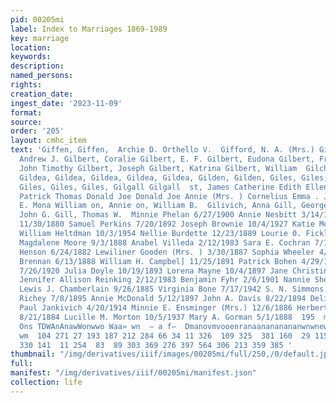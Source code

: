 ```yaml
---
pid: 00205mi
label: Index to Marriages 1869-1989
key: marriage
location: 
keywords: 
description: 
named_persons: 
rights: 
creation_date: 
ingest_date: '2023-11-09'
format: 
source: 
order: '205'
layout: cmhc_item
text: 'Giffen, Giffen,  Archie D. Orthello V.  Gifford, N. A. (Mrs.) Gigg, Emily J.  Giglio,  Elizabeth  Gilbert,
  Andrew J. Gilbert, Coralie Gilbert, E. F. Gilbert, Eudona Gilbert, Frank Gilbert,
  John Timothy Gilbert, Joseph Gilbert, Katrina Gilbert, William  Gilchri Gildea,
  Gildea, Gildea, Gildea, Gildea, Gildea, Gilden, Gilden, Giles, Giles, Giles, Giles,
  Giles, Giles, Giles, Gilgall Gilgall  st, James Catherine Edith Ellen Jennie Mary
  Patrick Thomas Donald Joe Donald Joe Annie (Mrs. ) Cornelius Emma . John Lizzie
  E. Mona William on, Annie on, William B.  Gilivich, Anna Gill, George  Gill, J  ennie  Gill,
  John G. Gill, Thomas W.  Minnie Phelan 6/27/1900 Annie Nesbitt 3/14/1886 R. Linderman
  11/30/1880 Samuel Perkins 7/20/1892 Joseph Brownie 10/4/1927 Katie Meenaghan 8/16/1884
  William Heltdman 10/3/1954 Nellie Burdette 12/23/1889 Lourie 0. Ficklin 5/3/1939
  Magdalene Moore 9/3/1888 Anabel Villeda 2/12/1983 Sara E. Cochran 7/11/1930 P. N.
  Henson 6/24/1882 Lewiliner Gooden (Mrs. ) 3/30/1887 Sophia Wheeler 4/19/1898 Patrick
  Brennan 6/13/1888 William H. Campbel] 11/25/1891 Patrick Bohen 4/29/1889 A. A. Briggs
  7/26/1920 Julia Doyle 10/19/1893 Lorena Mayne 10/4/1897 Jane Christine Walters 8/17/1974
  Jennifer Allison Reinking 2/12/1983 Benjamin Fyhr 2/6/1901 Nannie Shegwinn 11/5/1888
  Lewis J. Chamberlain 9/26/1885 Virginia Bone 7/17/1942 S. N. Simmons 1/3/1882 John
  Richey 7/8/1895 Annie McDonald 5/12/1897 John A. Davis 8/22/1894 Delia Coyle 2/22/1898
  Paul Jankivich 4/20/1914 Minnie E. Ensminger (Mrs.) 12/6/1886 Herbert Witherel]
  8/21/1884 Lucille M. Morton 10/5/1937 Mary A. Gorman 5/1/1888  195  m DNDN WAA A
  Ons TDWAnAnawWonwwo Waa» wn  — a f—  Dmanovmvooenranaanananananwnwnewuwowant on
  wm  104 271 27 193 187 212 284 66 34 11 326  109 325  381 160  29 115 240 384 321
  330 141  11 254  83  89 303 369 276 397 564 306 213 359 385 '
thumbnail: "/img/derivatives/iiif/images/00205mi/full/250,/0/default.jpg"
full: 
manifest: "/img/derivatives/iiif/00205mi/manifest.json"
collection: life
---
```

